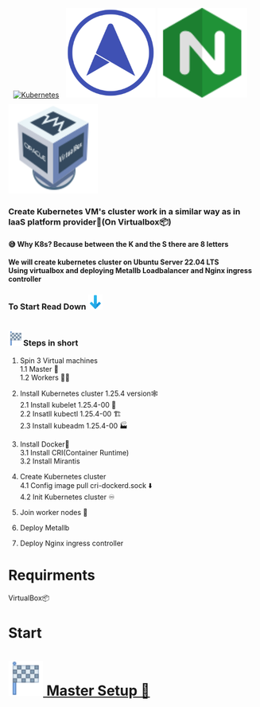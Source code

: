<a href="https://kubernetes.io/" target="_blank"><img style="margin: 10px" src="https://profilinator.rishav.dev/skills-assets/kubernetes-icon.svg" alt="Kubernetes" height="180" /></a> 
<img src="/img/metallb-icon-color.png" width="180" height="180">
<img src="/img/icons8-nginx-accelerates-content-and-application-delivery-improves-security-96.png" width="180" height="180">
<img src="/img/icons8-virtualbox-logo-96.png" width="180" height="180">
<br>
<h3>Create Kubernetes VM's cluster work in a similar way as in IaaS platform provider🚀(On Virtualbox📦)</h3>
<h4>😅 Why K8s? Because between the K and the S there are 8 letters</h4>
<h4>We will create kubernetes cluster on Ubuntu Server 22.04 LTS<br>Using virtualbox and deploying Metallb Loadbalancer and Nginx ingress controller</h4>

<h3>To Start Read Down <img src="/img/icons8-down-96.png" width="30" height="30"></h3>

# <h3><img src="/img/icons8-start-40.png" width="30" height="30">Steps in short</h3>
1. Spin 3 Virtual machines<br>
   1.1 Master 🤖<br>
   1.2 Workers 👾👾
3. Install Kubernetes cluster 1.25.4 version🕸️ <br>
   2.1 Install kubelet 1.25.4-00 🚤<br>
   2.2 Insatll kubectl 1.25.4-00 🏗️</br>
   2.3 Install kubeadm 1.25.4-00 🏭
   
3. Install Docker🐋<br>
   3.1 Install CRI(Container Runtime)<br>
   3.2 Install Mirantis
   
4. Create Kubernetes cluster <br>
   4.1 Config image pull cri-dockerd.sock ⬇️<br>
   4.2 Init Kubernetes cluster ♾️<br>

5. Join worker nodes 🔌<br>

6. Deploy Metallb

7. Deploy Nginx ingress controller 

# Requirments
VirtualBox📦

# Start

# [<img src="/img/icons8-start-40.png" width="70" height="70"> Master Setup 🤖][PlDa]
 
[PlDa]:<./1. Virtual Machines/README.md>




